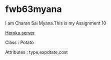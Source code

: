 # fwb63myana

I am Charan Sai Myana.This is my Assignment 10

[Heroku server](https://fwb63myana.herokuapp.com/)

Class : Potato

Attributes : type,expdtate,cost
